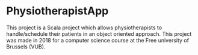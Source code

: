 # PhysiotherapistApp
This project is a Scala project which allows physiotherapists to handle/schedule their patients in an object oriented approach. This project was made in 2018 for a computer science course at the Free university of Brussels (VUB).
